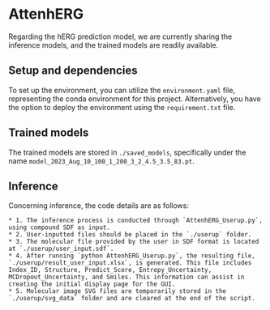 # AttenhERG

  Regarding the hERG prediction model, we are currently sharing the inference models, and the trained models are readily available.

## Setup and dependencies 

  To set up the environment, you can utilize the `environment.yaml` file, representing the conda environment for this project. Alternatively, you have the option to deploy the environment using the `requirement.txt` file.

## Trained models

  The trained models are stored in `./saved_models`, specifically under the name `model_2023_Aug_10_100_1_200_3_2_4.5_3.5_83.pt`.


## Inference

  Concerning inference, the code details are as follows:

    * 1. The inference process is conducted through `AttenhERG_Userup.py`, using compound SDF as input.
    * 2. User-inputted files should be placed in the `./userup` folder.
    * 3. The molecular file provided by the user in SDF format is located at `./userup/user_input.sdf`.
    * 4. After running `python AttenhERG_Userup.py`, the resulting file, `./userup/result_user_input.xlsx`, is generated. This file includes Index_ID, Structure, Predict_Score, Entropy_Uncertainty, MCDropout_Uncertainty, and Smiles. This information can assist in creating the initial display page for the GUI.
    * 5. Molecular image SVG files are temporarily stored in the `./userup/svg_data` folder and are cleared at the end of the script.
